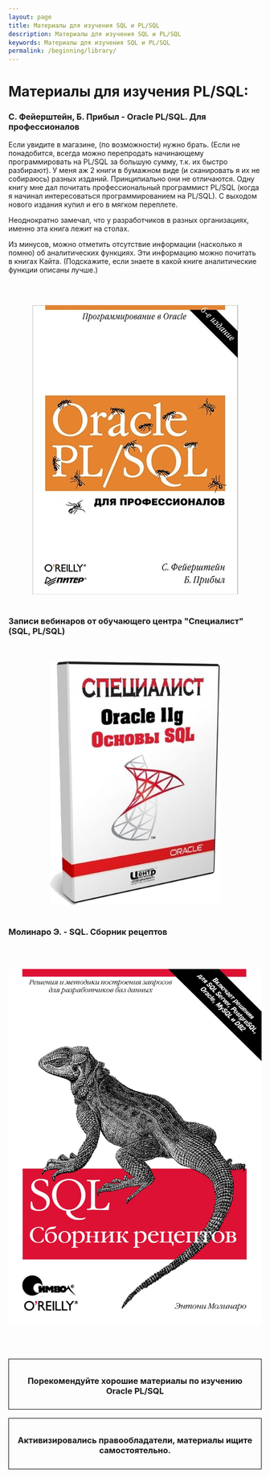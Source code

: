 ```yaml
---
layout: page
title: Материалы для изучения SQL и PL/SQL
description: Материалы для изучения SQL и PL/SQL
keywords: Материалы для изучения SQL и PL/SQL
permalink: /beginning/library/
---
```


# Материалы для изучения PL/SQL:

### С. Фейерштейн, Б. Прибыл - Oracle PL/SQL. Для профессионалов

Если увидите в магазине, (по возможности) нужно брать. (Если не понадобится, всегда можно перепродать начинающему программировать на PL/SQL за большую сумму, т.к. их быстро разбирают). У меня аж 2 книги в бумажном виде (и сканировать я их не собираюсь) разных изданий. Принципиально они не отличаются. Одну книгу мне дал почитать профессиональный программист PL/SQL (когда я начинал интересоваться программированием на PL/SQL). С выходом нового издания купил и его в мягком переплете.

Неоднократно замечал, что у разработчиков в разных организациях, именно эта книга лежит на столах.

Из минусов, можно отметить отсутствие информации (насколько я помню) об аналитических функциях. Эти информацию можно почитать в книгах Кайта. (Подскажите, если знаете в какой книге аналитические функции описаны лучше.)

<br/><br/>

<div align="center">
	<img src="/img/library/plsqlbook.jpg" border="0" alt="Oracle SQL Specialist">
</div>

<br/>

### Записи вебинаров от обучающего центра "Специалист" (SQL, PL/SQL)

<br/>
<br/>

<div align="center">
	<img src="/img/library/oracle-sql-plsql.png" border="0" alt="Oracle SQL Specialist">
</div>

<br/>

### Молинаро Э. - SQL. Сборник рецептов

<br/><br/>

<div align="center">
	<img src="/img/library/molinaro_sql_recepts.jpg" border="0" alt="Молинаро Э. - SQL. Сборник рецептов">
</div>

<br/><br/>

<div style="padding:10px; border:thin solid black;" align="center">

  <h3>Порекомендуйте хорошие материалы по изучению Oracle PL/SQL</h3>

</div>

<br/>

<div style="padding:10px; border:thin solid black;" align="center">

  <h3>Активизировались правообладатели, материалы ищите самостоятельно.</h3>

</div>
